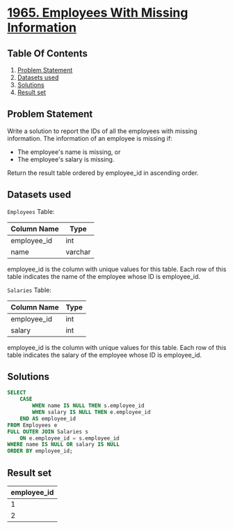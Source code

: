 # [1965. Employees With Missing Information](https://leetcode.com/problems/employees-with-missing-information/description/)

## Table Of Contents
1. [Problem Statement]()
2. [Datasets used]()
3. [Solutions]()
4. [Result set]()

## Problem Statement

Write a solution to report the IDs of all the employees with missing information. The information of an employee is missing if:

- The employee's name is missing, or
- The employee's salary is missing.

Return the result table ordered by employee_id in ascending order.

## Datasets used

```Employees``` Table:

| Column Name | Type    |
| ----------- | ------- |
| employee_id | int     |
| name        | varchar |

employee_id is the column with unique values for this table.
Each row of this table indicates the name of the employee whose ID is employee_id.

```Salaries``` Table:

| Column Name | Type    |
| ----------- | ------- |
| employee_id | int     |
| salary      | int     |

employee_id is the column with unique values for this table.
Each row of this table indicates the salary of the employee whose ID is employee_id.

## Solutions

```sql
SELECT
    CASE
        WHEN name IS NULL THEN s.employee_id
        WHEN salary IS NULL THEN e.employee_id
    END AS employee_id
FROM Employees e
FULL OUTER JOIN Salaries s
    ON e.employee_id = s.employee_id
WHERE name IS NULL OR salary IS NULL
ORDER BY employee_id;
```

## Result set

| employee_id |
| ----------- |
| 1           |
| 2           |